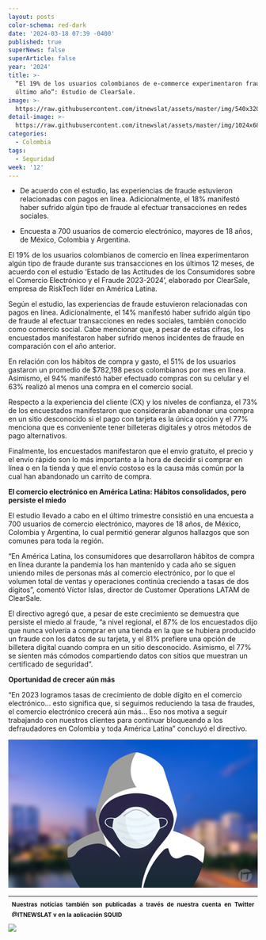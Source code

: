 ```yaml
---
layout: posts
color-schema: red-dark
date: '2024-03-18 07:39 -0400'
published: true
superNews: false
superArticle: false
year: '2024'
title: >-
  “El 19% de los usuarios colombianos de e-commerce experimentaron fraude en el
  último año”: Estudio de ClearSale.
image: >-
  https://raw.githubusercontent.com/itnewslat/assets/master/img/540x320/Fraude-Crisis-p.jpg
detail-image: >-
  https://raw.githubusercontent.com/itnewslat/assets/master/img/1024x680/Fraude-Crisis-g.jpg
categories:
  - Colombia
tags:
  - Seguridad
week: '12'
---
```

- De acuerdo con el estudio, las experiencias de fraude estuvieron relacionadas con pagos en línea. Adicionalmente, el 18% manifestó haber sufrido algún tipo de fraude al efectuar transacciones en redes sociales.

- Encuesta a 700 usuarios de comercio electrónico, mayores de 18 años, de México, Colombia y Argentina.

El 19% de los usuarios colombianos de comercio en línea experimentaron algún tipo de fraude durante sus transacciones en los últimos 12 meses, de acuerdo con el estudio ‘Estado de las Actitudes de los Consumidores sobre el Comercio Electrónico y el Fraude 2023-2024’, elaborado por ClearSale, empresa de RiskTech líder en América Latina.

Según el estudio, las experiencias de fraude estuvieron relacionadas con pagos en línea. Adicionalmente, el 14% manifestó haber sufrido algún tipo de fraude al efectuar transacciones en redes sociales, también conocido como comercio social. Cabe mencionar que, a pesar de estas cifras, los encuestados manifestaron haber sufrido menos incidentes de fraude en comparación con el año anterior.

En relación con los hábitos de compra y gasto, el 51% de los usuarios gastaron un promedio de $782,198 pesos colombianos por mes en línea. Asimismo, el 94% manifestó haber efectuado compras con su celular y el 63% realizó al menos una compra en el comercio social.

Respecto a la experiencia del cliente (CX) y los niveles de confianza, el 73% de los encuestados manifestaron que considerarán abandonar una compra en un sitio desconocido si el pago con tarjeta es la única opción y el 77% menciona que es conveniente tener billeteras digitales y otros métodos de pago alternativos.

Finalmente, los encuestados manifestaron que el envío gratuito, el precio y el envío rápido son lo más importante a la hora de decidir si comprar en línea o en la tienda y que el envío costoso es la causa más común por la cual han abandonado un carrito de compra.

**El comercio electrónico en América Latina: Hábitos consolidados, pero persiste el miedo**

El estudio llevado a cabo en el último trimestre consistió en una encuesta a 700 usuarios de comercio electrónico, mayores de 18 años, de México, Colombia y Argentina, lo cual permitió generar algunos hallazgos que son comunes para toda la región.

“En América Latina, los consumidores que desarrollaron hábitos de compra en línea durante la pandemia los han mantenido y cada año se siguen uniendo miles de personas más al comercio electrónico, por lo que el volumen total de ventas y operaciones continúa creciendo a tasas de dos dígitos”, comentó Víctor Islas, director de Customer Operations LATAM de ClearSale.

El directivo agregó que, a pesar de este crecimiento se demuestra que persiste el miedo al fraude, “a nivel regional, el 87% de los encuestados dijo que nunca volvería a comprar en una tienda en la que se hubiera producido un fraude con los datos de su tarjeta, y el 81% prefiere una opción de billetera digital cuando compra en un sitio desconocido. Asimismo, el 77% se sienten más cómodos compartiendo datos con sitios que muestran un certificado de seguridad”.

**Oportunidad de crecer aún más**

“En 2023 logramos tasas de crecimiento de doble dígito en el comercio electrónico… esto significa que, si seguimos reduciendo la tasa de fraudes, el comercio electrónico crecerá aún más… Eso nos motiva a seguir trabajando con nuestros clientes para continuar bloqueando a los defraudadores en Colombia y toda América Latina” concluyó el directivo.

![](https://raw.githubusercontent.com/itnewslat/assets/master/img/540x320/Fraude-Crisis-p.jpg)

<table style="height: 42px;" width="569">
<tbody>
<tr>
<td style="text-align: justify;"><sub><strong>Nuestras noticias también son publicadas a través de nuestra cuenta en Twitter <a href="https://twitter.com/itnewslat?lang=es">@ITNEWSLAT</a> y en la aplicación <a href="https://squidapp.co/en/">SQUID</a></strong></sub></td>
</tr>
</tbody>
</table>

<img src="https://tracker.metricool.com/c3po.jpg?hash=56f88a41e39ab42c063cc51676587a04"/>
